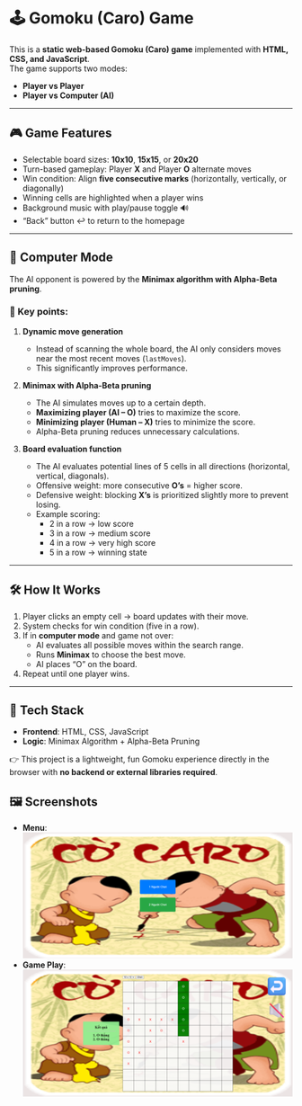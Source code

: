 # 🕹️ Gomoku (Caro) Game

This is a **static web-based Gomoku (Caro) game** implemented with **HTML, CSS, and JavaScript**.  
The game supports two modes:
- **Player vs Player**
- **Player vs Computer (AI)**

---

## 🎮 Game Features
- Selectable board sizes: **10x10**, **15x15**, or **20x20**
- Turn-based gameplay: Player **X** and Player **O** alternate moves
- Win condition: Align **five consecutive marks** (horizontally, vertically, or diagonally)
- Winning cells are highlighted when a player wins
- Background music with play/pause toggle 🔊
- “Back” button ↩️ to return to the homepage

---

## 🤖 Computer Mode

The AI opponent is powered by the **Minimax algorithm with Alpha-Beta pruning**.

### 🔑 Key points:
1. **Dynamic move generation**
    - Instead of scanning the whole board, the AI only considers moves near the most recent moves (`lastMoves`).
    - This significantly improves performance.

2. **Minimax with Alpha-Beta pruning**
    - The AI simulates moves up to a certain depth.
    - **Maximizing player (AI – O)** tries to maximize the score.
    - **Minimizing player (Human – X)** tries to minimize the score.
    - Alpha-Beta pruning reduces unnecessary calculations.

3. **Board evaluation function**
    - The AI evaluates potential lines of 5 cells in all directions (horizontal, vertical, diagonals).
    - Offensive weight: more consecutive **O’s** = higher score.
    - Defensive weight: blocking **X’s** is prioritized slightly more to prevent losing.
    - Example scoring:
        - 2 in a row → low score
        - 3 in a row → medium score
        - 4 in a row → very high score
        - 5 in a row → winning state

---

## 🛠️ How It Works
1. Player clicks an empty cell → board updates with their move.
2. System checks for win condition (five in a row).
3. If in **computer mode** and game not over:
    - AI evaluates all possible moves within the search range.
    - Runs **Minimax** to choose the best move.
    - AI places “O” on the board.
4. Repeat until one player wins.

---

## 🚀 Tech Stack
- **Frontend**: HTML, CSS, JavaScript
- **Logic**: Minimax Algorithm + Alpha-Beta Pruning

👉 This project is a lightweight, fun Gomoku experience directly in the browser with **no backend or external libraries required**.  

## 🖼️ Screenshots
- **Menu**: 
![menu.png](pictures/menu.png)
- **Game Play**:
![game_play.png](pictures/game_play.png)